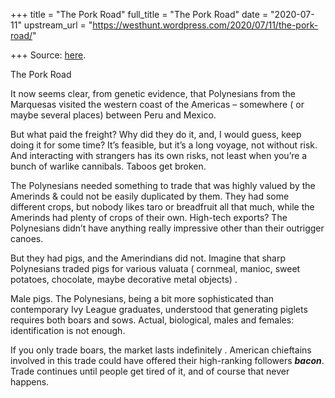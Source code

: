 +++
title = "The Pork Road"
full_title = "The Pork Road"
date = "2020-07-11"
upstream_url = "https://westhunt.wordpress.com/2020/07/11/the-pork-road/"

+++
Source: [here](https://westhunt.wordpress.com/2020/07/11/the-pork-road/).

The Pork Road

It now seems clear, from genetic evidence, that Polynesians from the
Marquesas visited the western coast of the Americas – somewhere ( or
maybe several places) between Peru and Mexico.

But what paid the freight? Why did they do it, and, I would guess, keep
doing it for some time? It’s feasible, but it’s a long voyage, not
without risk. And interacting with strangers has its own risks, not
least when you’re a bunch of warlike cannibals. Taboos get broken.

The Polynesians needed something to trade that was highly valued by the
Amerinds & could not be easily duplicated by them. They had some
different crops, but nobody likes taro or breadfruit all that much,
while the Amerinds had plenty of crops of their own. High-tech
exports? The Polynesians didn’t have anything really impressive other
than their outrigger canoes.

But they had pigs, and the Amerindians did not. Imagine that sharp
Polynesians traded pigs for various valuata ( cornmeal, manioc, sweet
potatoes, chocolate, maybe decorative metal objects) .

Male pigs. The Polynesians, being a bit more sophisticated than
contemporary Ivy League graduates, understood that generating piglets
requires both boars and sows. Actual, biological, males and females:
identification is not enough.

If you only trade boars, the market lasts indefinitely . American
chieftains involved in this trade could have offered their high-ranking
followers ***bacon***. Trade continues until people get tired of it,
and of course that never happens.

